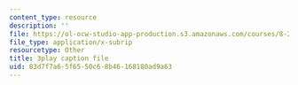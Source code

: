 ```yaml
---
content_type: resource
description: ''
file: https://ol-ocw-studio-app-production.s3.amazonaws.com/courses/8-20-introduction-to-special-relativity-january-iap-2021/83d7f7a65f6550c68b46168180ad9a63_24iPsnbS6_0.vtt
file_type: application/x-subrip
resourcetype: Other
title: 3play caption file
uid: 83d7f7a6-5f65-50c6-8b46-168180ad9a63
---
```

